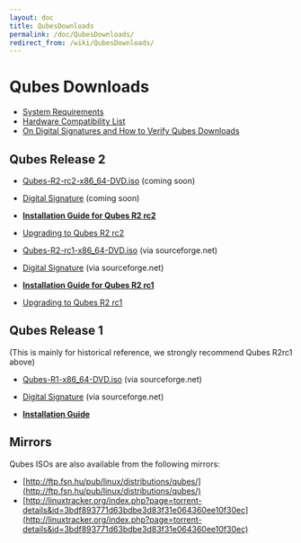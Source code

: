 ```yaml
---
layout: doc
title: QubesDownloads
permalink: /doc/QubesDownloads/
redirect_from: /wiki/QubesDownloads/
---
```


Qubes Downloads
===============

-   [System Requirements](/doc/SystemRequirements)
-   [Hardware Compatibility List](/doc/HCL)
-   [On Digital Signatures and How to Verify Qubes Downloads](/doc/VerifyingSignatures)

Qubes Release 2
---------------

-   [Qubes-R2-rc2-x86\_64-DVD.iso](http://) (coming soon)
-   [Digital Signature](http://) (coming soon)

-   **[Installation Guide for Qubes R2 rc2](/doc/InstallationGuideR2rc2)**
-   [Upgrading to Qubes R2 rc2](/doc/InstallationGuideR2rc2#Upgrading)

-   [Qubes-R2-rc1-x86\_64-DVD.iso](http://sourceforge.net/projects/qubesos/files/Qubes-R2-rc1-x86_64-DVD.iso/download) (via sourceforge.net)
-   [Digital Signature](http://sourceforge.net/projects/qubesos/files/Qubes-R2-rc1-x86_64-DVD.iso.asc/download) (via sourceforge.net)

-   **[Installation Guide for Qubes R2 rc1](/doc/InstallationGuideR2rc1)**
-   [Upgrading to Qubes R2 rc1](/doc/UpgradeToR2rc1)

Qubes Release 1
---------------

(This is mainly for historical reference, we strongly recommend Qubes R2rc1 above)

-   [Qubes-R1-x86\_64-DVD.iso](http://sourceforge.net/projects/qubesos/files/Qubes-R1-x86_64-DVD.iso/download) (via sourceforge.net)
-   [Digital Signature](http://sourceforge.net/projects/qubesos/files/Qubes-R1-x86_64-DVD.iso.asc/download) (via sourceforge.net)

-   **[Installation Guide](/doc/InstallationGuide)**

Mirrors
-------

Qubes ISOs are also available from the following mirrors:

-   [http://ftp.fsn.hu/pub/linux/distributions/qubes/](http://ftp.fsn.hu/pub/linux/distributions/qubes/)
-   [http://linuxtracker.org/index.php?page=torrent-details&id=3bdf893771d63bdbe3d83f31e064360ee10f30ec](http://linuxtracker.org/index.php?page=torrent-details&id=3bdf893771d63bdbe3d83f31e064360ee10f30ec)

